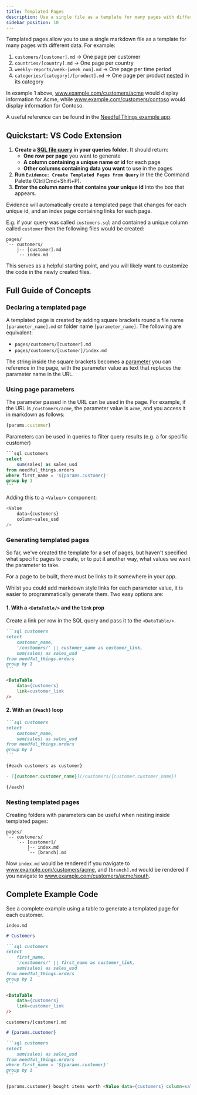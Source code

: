 ```yaml
---
title: Templated Pages
description: Use a single file as a template for many pages with different data.
sidebar_position: 10
---
```


Templated pages allow you to use a single markdown file as a template for many pages with different data. For example:

1. `customers/[customer].md` -> One page per customer
1. `countries/[country].md` -> One page per country
1. `weekly-reports/week-[week_num].md` -> One page per time period
1. `categories/[category]/[product].md` -> One page per product [nested](#nesting-templated-pages) in its category

In example 1 above, www.example.com/customers/acme would display information for Acme, while www.example.com/customers/contoso would display information for Contoso.

A useful reference can be found in the [Needful Things example app](https://github.com/evidence-dev/demo/tree/main/pages/operations/pick_lists).


## Quickstart: VS Code Extension

1. **Create a [SQL file query](/core-concepts/queries/#sql-file-queries) in your queries folder**. It should return:
   - **One row per page** you want to generate
   - **A column containing a unique name or id** for each page
   - **Other columns containing data you want** to use in the pages
2. **Run `Evidence: Create Templated Pages from Query`** in the the Command Palette (Ctrl/Cmd+Shift+P).
3. **Enter the column name that contains your unique id** into the box that appears.

Evidence will automatically create a templated page that changes for each unique id, and an index page containing links for each page.

E.g. if your query was called `customers.sql` and contained a unique column called `customer` then the following files would be created:

```code title="Example Files Created"
pages/
`-- customers/
    |-- [customer].md
    `-- index.md
```

This serves as a helpful starting point, and you will likely want to customize the code in the newly created files.

## Full Guide of Concepts

### Declaring a templated page

A templated page is created by adding square brackets round a file name `[parameter_name].md` or folder name `[parameter_name]`.
The following are equivalent:

- `pages/customers/[customer].md`
- `pages/customers/[customer]/index.md`

The string inside the square brackets becomes a [parameter](#using-page-parameters) you can reference in the page, with the parameter value as text that replaces the parameter name in the URL.

### Using page parameters

The parameter passed in the URL can be used in the page. For example, if the URL is `/customers/acme`, the parameter value is `acme`, and you access it in markdown as follows:

```javascript
{params.customer}
```

Parameters can be used in queries to filter query results (e.g. a for specific customer)

````sql
```sql customers
select
    sum(sales) as sales_usd 
from needful_things.orders
where first_name = '${params.customer}'
group by 1
```
````


Adding this to a `<Value/>` component:

```javascript
<Value
    data={customers}
    column=sales_usd
/>
```


### Generating templated pages

So far, we've created the template for a set of pages, but haven't specified what specific pages to create, or to put it another way, what values we want the parameter to take.

For a page to be built, there must be links to it somewhere in your app.

Whilst you could add markdown style links for each parameter value, it is easier to programmatically generate them. Two easy options are:



#### 1. With a `<DataTable/>` and the `link` prop

Create a link per row in the SQL query and pass it to the `<DataTable/>`.

````markdown
```sql customers
select
    customer_name,
    '/customers/' || customer_name as customer_link,
    sum(sales) as sales_usd
from needful_things.orders
group by 1
```

<DataTable
    data={customers}
    link=customer_link
/>
````

#### 2. With an `{#each}` loop

````markdown
```sql customers
select
    customer_name,
    sum(sales) as sales_usd
from needful_things.orders
group by 1
```

{#each customers as customer}

- [{customer.customer_name}](/customers/{customer.customer_name})

{/each}
````

### Nesting templated pages

Creating folders with parameters can be useful when nesting inside templated pages:

```
pages/
`-- customers/
    `-- [customer]/
        |-- index.md
        `-- [branch].md
```

Now `index.md` would be rendered if you navigate to www.example.com/customers/acme, and `[branch].md` would be rendered if you navigate to www.example.com/customers/acme/south.

## Complete Example Code

See a complete example using a table to generate a templated page for each customer.

`index.md`

````markdown
# Customers

```sql customers
select
    first_name,
    '/customers/' || first_name as customer_link,
    sum(sales) as sales_usd 
from needful_things.orders
group by 1
```

<DataTable
    data={customers}
    link=customer_link
/>
````

`customers/[customer].md`

````markdown
# {params.customer}

```sql customers
select
    sum(sales) as sales_usd 
from needful_things.orders
where first_name = '${params.customer}'
group by 1
```

{params.customer} bought items worth <Value data={customers} column=sales_usd />.
````

